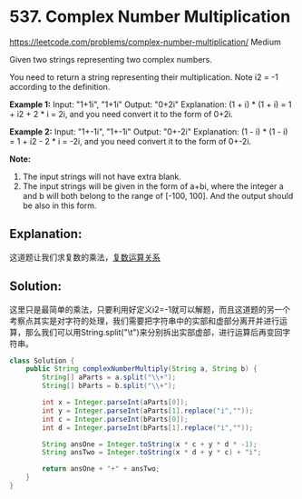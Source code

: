 # 537. Complex Number Multiplication
<https://leetcode.com/problems/complex-number-multiplication/>
Medium

Given two strings representing two complex numbers.

You need to return a string representing their multiplication. Note i2 = -1 according to the definition.

**Example 1:**
    Input: "1+1i", "1+1i"
    Output: "0+2i"
    Explanation: (1 + i) * (1 + i) = 1 + i2 + 2 * i = 2i, and you need convert it to the form of 0+2i.

**Example 2:**
    Input: "1+-1i", "1+-1i"
    Output: "0+-2i"
    Explanation: (1 - i) * (1 - i) = 1 + i2 - 2 * i = -2i, and you need convert it to the form of 0+-2i.

**Note:**

1. The input strings will not have extra blank.
2. The input strings will be given in the form of a+bi, where the integer a and b will both belong to the range of [-100, 100]. And the output should be also in this form.


## Explanation: 
这道题让我们求复数的乘法，[复数运算关系](https://zh.wikipedia.org/wiki/%E5%A4%8D%E6%95%B0_(%E6%95%B0%E5%AD%A6)#%E8%BF%90%E7%AE%97)

## Solution: 
这里只是最简单的乘法，只要利用好定义i2=-1就可以解题，而且这道题的另一个考察点其实是对字符的处理，我们需要把字符串中的实部和虚部分离开并进行运算，那么我们可以用String.split("\\t")来分别拆出实部虚部，进行运算后再变回字符串。
```java
class Solution {
    public String complexNumberMultiply(String a, String b) {
        String[] aParts = a.split("\\+");
        String[] bParts = b.split("\\+");

        int x = Integer.parseInt(aParts[0]);
        int y = Integer.parseInt(aParts[1].replace("i",""));
        int c = Integer.parseInt(bParts[0]);
        int d = Integer.parseInt(bParts[1].replace("i",""));

        String ansOne = Integer.toString(x * c + y * d * -1);
        String ansTwo = Integer.toString(x * d + y * c) + "i";

        return ansOne + "+" + ansTwo;
    }
}
```